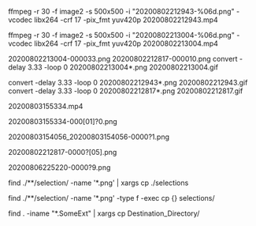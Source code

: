 ffmpeg -r 30 -f image2 -s 500x500 -i "20200802212943-%06d.png" -vcodec libx264 -crf 17 -pix_fmt yuv420p 20200802212943.mp4

ffmpeg -r 30 -f image2 -s 500x500 -i "20200802213004-%06d.png" -vcodec libx264 -crf 17 -pix_fmt yuv420p 20200802213004.mp4

20200802213004-000033.png
20200802212817-000010.png
convert -delay 3.33 -loop 0 20200802213004*.png 20200802213004.gif

convert -delay 3.33 -loop 0 20200802212943*.png 20200802212943.gif
convert -delay 3.33 -loop 0 20200802212817*.png 20200802212817.gif

20200803155334.mp4

20200803155334-000[01]?0.png

20200803154056_20200803154056-0000?1.png

20200802212817-0000?[05].png

20200806225220-0000?9.png

find ./**/selection/ -name '*.png' | xargs cp ./selections

find ./**/selection/ -name '*.png' -type f -exec cp {} selections/

find . -iname "*.SomeExt" | xargs cp Destination_Directory/
